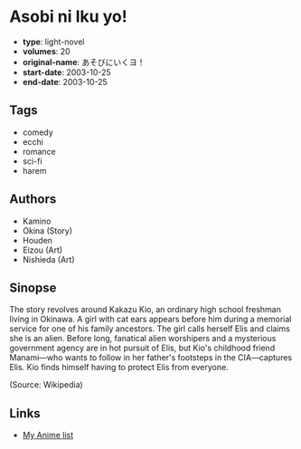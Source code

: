 # Asobi ni Iku yo!

-   **type**: light-novel
-   **volumes**: 20
-   **original-name**: あそびにいくヨ！
-   **start-date**: 2003-10-25
-   **end-date**: 2003-10-25

## Tags

-   comedy
-   ecchi
-   romance
-   sci-fi
-   harem

## Authors

-   Kamino
-   Okina (Story)
-   Houden
-   Eizou (Art)
-   Nishieda (Art)

## Sinopse

The story revolves around Kakazu Kio, an ordinary high school freshman living in Okinawa. A girl with cat ears appears before him during a memorial service for one of his family ancestors. The girl calls herself Elis and claims she is an alien. Before long, fanatical alien worshipers and a mysterious government agency are in hot pursuit of Elis, but Kio's childhood friend Manami—who wants to follow in her father's footsteps in the CIA—captures Elis. Kio finds himself having to protect Elis from everyone.

(Source: Wikipedia)

## Links

-   [My Anime list](https://myanimelist.net/manga/13068/Asobi_ni_Iku_yo)
